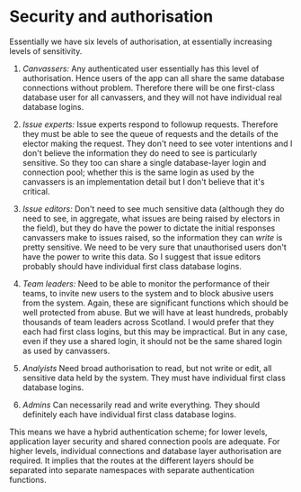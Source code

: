 # Security and authorisation

Essentially we have six levels of authorisation, at essentially increasing levels of sensitivity.

1. *Canvassers:* Any authenticated user essentially has this level of authorisation. Hence users of the app can all share the same database connections without problem. Therefore there will be one first-class database user for all canvassers, and they will not have individual real database logins.

2. *Issue experts:* Issue experts respond to followup requests. Therefore they must be able to see the queue of requests and the details of the elector making the request. They don't need to see voter intentions and I don't believe the information they do need to see is particularly sensitive. So they too can share a single database-layer login and connection pool; whether this is the same login as used by the canvassers is an implementation detail but I don't believe that it's critical.

3. *Issue editors:* Don't need to see much sensitive data (although they do need to see, in aggregate, what issues are being raised by electors in the field), but they do have the power to dictate the initial responses canvassers make to issues raised, so the information they can *write* is pretty sensitive. We need to be very sure that unauthorised users don't have the power to write this data. So I suggest that issue editors probably should have individual first class database logins.

4. *Team leaders:* Need to be able to monitor the performance of their teams, to invite new users to the system and to block abusive users from the system. Again, these are significant functions which should be well protected from abuse. But we will have at least hundreds, probably thousands of team leaders across Scotland. I would prefer that they each had first class logins, but this may be impractical. But in any case, even if they use a shared login, it should not be the same shared login as used by canvassers.

5. *Analyists* Need broad authorisation to read, but not write or edit, all sensitive data held by the system. They must have individual first class database logins.

6. *Admins* Can necessarily read and write everything. They should definitely each have individual first class database logins.

This means we have a hybrid authentication scheme; for lower levels, application layer security and shared connection pools are adequate. For higher levels, individual connections and database layer authorisation are required. It implies that the routes at the different layers should be separated into separate namespaces with separate authentication functions.
